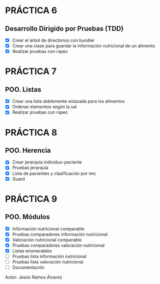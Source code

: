 # PRÁCTICA 6

## Desarrollo Dirigido por Pruebas (TDD)

- [x] Crear el árbol de directorios con bundler
- [x] Crear una clase para guardar la información nutricional de un alimento
- [x] Realizar pruebas con rspec

# PRÁCTICA 7

## POO. Listas

- [x] Crear una lista doblemente enlazada para los alimentos
- [x] Ordenar elementos según la sal
- [x] Realizar pruebas con rspec 

# PRÁCTICA 8

## POO. Herencia

- [x] Crear jerarquía individuo-paciente
- [x] Pruebas jerarquía
- [x] Lista de pacientes y clasificación por imc
- [x] Guard

# PRÁCTICA 9

## POO. Módulos

- [x] Información nutricional comparable
- [x] Pruebas comparadores información nutricional
- [x] Valoración nutricional comparable
- [x] Pruebas comparadores valoración nutricional
- [x] Listas enumerables
- [ ] Pruebas lista información nutricional
- [ ] Pruebas lista valoración nutricional
- [ ] Documentación

Autor: Jesús Ramos Álvarez